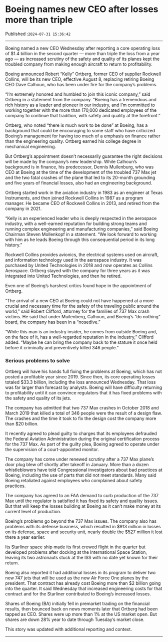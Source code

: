 # Boeing names new CEO after losses more than triple

Published :`2024-07-31 15:36:42`

---

Boeing named a new CEO Wednesday after reporting a core operating loss of $1.4 billion in the second quarter — more than triple the loss from a year ago — as increased scrutiny of the safety and quality of its planes kept the troubled company from making enough aircraft to return to profitability.

Boeing announced Robert “Kelly” Ortberg, former CEO of supplier Rockwell Collins, will be its new CEO, effective August 8, replacing retiring Boeing CEO Dave Calhoun, who has been under fire for the company’s problems.

“I’m extremely honored and humbled to join this iconic company,” said Ortberg in a statement from the company. “Boeing has a tremendous and rich history as a leader and pioneer in our industry, and I’m committed to working together with the more than 170,000 dedicated employees of the company to continue that tradition, with safety and quality at the forefront.”

Ortberg, who noted “there is much work to be done” at Boeing, has a background that could be encouraging to some staff who have criticized Boeing’s management for having too much of a emphasis on finance rather than the engineering quality. Ortberg earned his college degree in mechanical engineering.

But Ortberg’s appointment doesn’t necessarily guarantee the right decisions will be made by the company’s new leadership. While Calhoun’s background is in finance, his predecessor, Dennis Muilenburg, who was CEO at Boeing at the time of the development of the troubled 737 Max jet and the two fatal crashes of the plane that led to its 20-month grounding and five years of financial losses, also had an engineering background.

Ortberg started work in the aviation industry in 1983 as an engineer at Texas Instruments, and then joined Rockwell Collins in 1987 as a program manager. He became CEO of Rockwell Collins in 2013, and retired from the company in 2021.

“Kelly is an experienced leader who is deeply respected in the aerospace industry, with a well-earned reputation for building strong teams and running complex engineering and manufacturing companies,” said Boeing Chairman Steven Mollenkopf in a statement. “We look forward to working with him as he leads Boeing through this consequential period in its long history.”

Rockwell Collins provides avionics, the electrical systems used on aircraft, and information technology used in the aerospace industry. It was purchased by United Technologies in 2018 and now operates as Collins Aerospace. Ortberg stayed with the company for three years as it was integrated into United Technologies, and then he retired.

Even one of Boeing’s harshest critics found hope in the appointment of Ortberg.

“The arrival of a new CEO at Boeing could not have happened at a more crucial and necessary time for the safety of the traveling public around the world,” said Robert Clifford, attorney for the families of 737 Max crash victims. He said that under Muilenberg, Calhoun, and Boeing’s “do nothing” board, the company has been in a “nosedive.”

“While this man is an industry insider, he comes from outside Boeing and, on the face of it, has a well-regarded reputation in the industry,” Clifford added. “Maybe he can bring the company back to the stature it once held before it criminally and preventively killed 346 people.”

### Serious problems to solve

Ortberg will have his hands full fixing the problems at Boeing, which has not posted a profitable year since 2019. Since then, its core operating losses totaled $33.3 billion, including the loss announced Wednesday. That loss was far larger than forecast by analysts. Boeing will have difficulty returning to profitability until it can convince regulators that it has fixed problems with the safety and quality of its jets.

The company has admitted that two 737 Max crashes in October 2018 and March 2019 that killed a total of 346 people were the result of a design flaw. The crashes and the time it took to fix the design cost the company more than $20 billion.

It recently agreed to plead guilty to charges that its employees defrauded the Federal Aviation Administration during the original certification process for the 737 Max. As part of the guilty plea, Boeing agreed to operate under the supervision of a court-appointed monitor.

The company has come under renewed scrutiny after a 737 Max plane’s door plug blew off shortly after takeoff in January. More than a dozen whistleblowers have told Congressional investigators about bad practices at Boeing, including the use of parts that did not meet standards. Many said Boeing retaliated against employees who complained about safety practices.

The company has agreed to an FAA demand to curb production of the 737 Max until the regulator is satisfied it has fixed its safety and quality issues. But that will keep the losses building at Boeing as it can’t make money at its current level of production.

Boeing’s problems go beyond the 737 Max issues. The company also has problems with its defense business, which resulted in $913 million in losses on its defense, space and security unit, nearly double the $527 million it lost there a year earlier.

Its Starliner space ship made its first crewed flight in the quarter but developed problems after docking at the International Space Station, leaving its two astronauts stuck at the ISS with no date yet known for their return.

Boeing also reported it had additional losses in its program to deliver two new 747 jets that will be used as the new Air Force One planes by the president. That contract has already cost Boeing more than $2 billion going into the quarter. It said Wednesday that increased engineering costs for that contract and for the Starliner contributed to Boeing’s increased losses.

Shares of Boeing (BA) initially fell in premarket trading on the financial results, then bounced back on news moments later that Ortberg had been tapped as CEO. Shares were up more than 1% at the US market open. But shares are down 28% year to date through Tuesday’s market close.

This story was updated with additional reporting and context.

---


